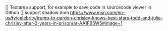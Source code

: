 [] Textarea support, for example to save code in sourcecode viewer in Github
[] support shadow dom https://www.msn.com/en-us/tv/celebrity/trump-to-pardon-chrisley-knows-best-stars-todd-and-julie-chrisley-after-2-years-in-prison/ar-AA1FB5W5#image=1